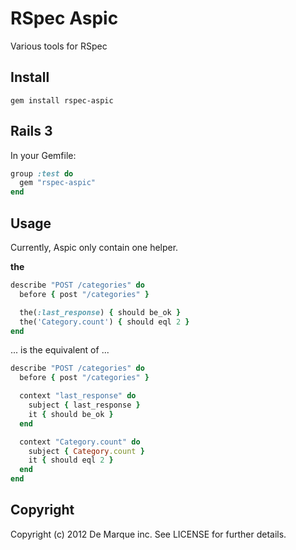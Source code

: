 RSpec Aspic
===============

Various tools for RSpec

Install
-------

```
gem install rspec-aspic
```

Rails 3
-------

In your Gemfile:

```ruby
group :test do
  gem "rspec-aspic"
end
```

Usage
-----

Currently, Aspic only contain one helper.

**the**

```ruby
describe "POST /categories" do
  before { post "/categories" }

  the(:last_response) { should be_ok }
  the('Category.count') { should eql 2 }
end
```

... is the equivalent of ...

```ruby
describe "POST /categories" do
  before { post "/categories" }

  context "last_response" do
    subject { last_response }
    it { should be_ok }
  end

  context "Category.count" do
    subject { Category.count }
    it { should eql 2 }
  end
end
```

Copyright
---------

Copyright (c) 2012 De Marque inc. See LICENSE for further details.
